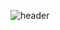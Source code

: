 ![header](https://capsule-render.vercel.app/api?type=waving&color=0:EEFF00,100:a82da8t&height=300&section=header&text=Hi%20there%20👋&fontSize=120)
